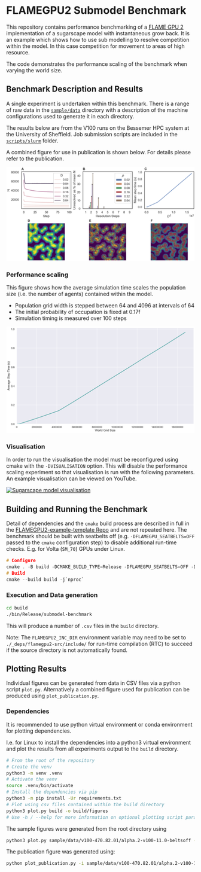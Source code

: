 # FLAMEGPU2 Submodel Benchmark

This repository contains performance benchmarking of a [FLAME GPU 2](https://github.com/FLAMEGPU/FLAMEGPU2) implementation of a sugarscape model with instantaneous grow back. It is an example which shows how to use sub modelling to resolve competition within the model. In this case competition for movement to areas of high resource.

The code demonstrates the performance scaling of the benchmark when varying the world size.

## Benchmark Description and Results

A single experiment is undertaken within this benchmark. There is a range of raw data in the [`sample/data`](sample/data) directory with a description of the machine configurations used to generate it in each directory.

The results below are from the V100 runs on the Bessemer HPC system at the University of Sheffield. Job submission scripts are included in the [`scripts/slurm`](scripts/slurm) folder.

A combined figure for use in publication is shown below. For details please refer to the publication.

[![Combined Benchmark Figure](sample/figures/v100-470.82.01/alpha.2-v100-11.0-beltsoff/paper_figure.png)](sample/figures/v100-470.82.01/alpha.2-v100-11.0-beltsoff/paper_figure.png)

### Performance scaling

This figure shows how the average simulation time scales the population size (i.e. the number of agents) contained within the model.

+ Population grid width is stepped between 64 and 4096 at intervals of 64
+ The initial probability of occupation is fixed at 0.17f
+ Simulation timing is measured over 100 steps

![sample/figures/v100-470.82.01/alpha.2-v100-11.0-beltsoff/performance--submodel_performance_scaling.png](sample/figures/v100-470.82.01/alpha.2-v100-11.0-beltsoff/performance--submodel_performance_scaling.png)

### Visualisation

In order to run the visualisation the model must be reconfigured using cmake with the `-DVISUALISATION` option. This will disable the performance scaling experiment so that visualisation is run with the following parameters. An example visualisation can be viewed on YouTube. 

[![Sugarscape model visualisation](https://img.youtube.com/vi/tSLV19AWfwg/0.jpg)](https://youtu.be/tSLV19AWfwg)

## Building and Running the Benchmark

Detail of dependencies and the `cmake` build process are described in full in the [FLAMEGPU2-example-template Repo](https://github.com/FLAMEGPU/FLAMEGPU2-example-template) and are not repeated here. The benchmark should be built with seatbelts off (e.g. `-DFLAMEGPU_SEATBELTS=OFF` passed to the `cmake` configuration step) to disable additional run-time checks. E.g. for Volta (`SM_70`) GPUs under Linux.

```c
# Configure 
cmake . -B build -DCMAKE_BUILD_TYPE=Release -DFLAMEGPU_SEATBELTS=OFF -DCMAKE_CUDA_ARCHITECTURES=70
# Build
cmake --build build -j`nproc` 
```

### Execution and Data generation

```bash
cd build
./bin/Release/submodel-benchmark
```

This will produce a number of `.csv` files in the `build` directory.

Note: The `FLAMEGPU2_INC_DIR` environment variable may need to be set to `./_deps/flamegpu2-src/include/` for run-time compilation (RTC) to succeed if the source directory is not automatically found.

## Plotting Results

Individual figures can be generated from data in CSV files via a python script `plot.py`. Alternatively a combined figure used for publication can be produced using `plot_publication.py`.

### Dependencies

It is recommended to use python virtual environment or conda environment for plotting dependencies.

I.e. for Linux to install the dependencies into a python3 virtual environment and plot the results from all experiments output to the `build` directory.

```bash
# From the root of the repository
# Create the venv
python3 -m venv .venv
# Activate the venv
source .venv/bin/activate
# Install the dependencies via pip
python3 -m pip install -Ur requirements.txt
# Plot using csv files contained within the build directory
python3 plot.py build -o build/figures
# Use -h / --help for more information on optional plotting script parameters.
```

The sample figures were generated from the root directory using

```bash
python3 plot.py sample/data/v100-470.82.01/alpha.2-v100-11.0-beltsoff -o sample/figures/v100-470.82.01/alpha.2-v100-11.0-beltsoff
```

The publication figure was generated using:

```bash
python plot_publication.py -i sample/data/v100-470.82.01/alpha.2-v100-11.0-beltsoff -o sample/figures/v100-470.82.01/alpha.2-v100-11.0-beltsoff
```
